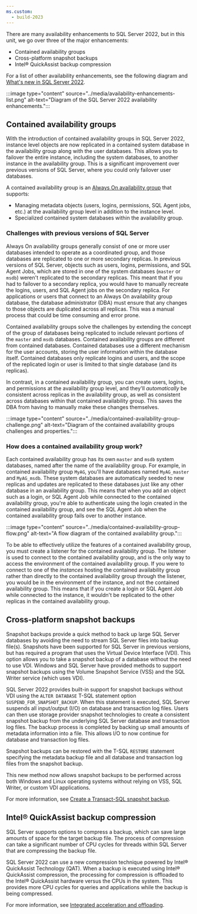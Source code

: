 ```yaml
---
ms.custom:
  - build-2023
---
```

There are many availability enhancements to SQL Server 2022, but in this unit, we go over three of the major enhancements: 

- Contained availability groups
- Cross-platform snapshot backups
- Intel&reg; QuickAssist backup compression

For a list of other availability enhancements, see the following diagram and [What's new in SQL Server 2022](/sql/sql-server/what-s-new-in-sql-server-2022#availability).

:::image type="content" source="../media/availability-enhancements-list.png" alt-text="Diagram of the SQL Server 2022 availability enhancements.":::

## Contained availability groups

With the introduction of contained availability groups in SQL Server 2022, instance level objects are now replicated in a contained system database in the availability group along with the user databases. This allows you to failover the entire instance, including the system databases, to another instance in the availability group. This is a significant improvement over previous versions of SQL Server, where you could only failover user databases.

A contained availability group is an [Always On availability group](/sql/database-engine/availability-groups/windows/overview-of-always-on-availability-groups-sql-server) that supports:

- Managing metadata objects (users, logins, permissions, SQL Agent jobs, etc.) at the availability group level in addition to the instance level.
- Specialized contained system databases within the availability group.

### Challenges with previous versions of SQL Server

Always On availability groups generally consist of one or more user databases intended to operate as a coordinated group, and those databases are replicated to one or more secondary replicas. In previous versions of SQL Server, objects such as users, logins, permissions, and SQL Agent Jobs, which are stored in one of the system databases (`master` or `msdb`) weren't replicated to the secondary replicas. This meant that if you had to failover to a secondary replica, you would have to manually recreate the logins, users, and SQL Agent jobs on the secondary replica. For applications or users that connect to an Always On availability group database, the database administrator (DBA) must ensure that any changes to those objects are duplicated across all replicas. This was a manual process that could be time consuming and error prone.

Contained availability groups solve the challenges by extending the concept of the group of databases being replicated to include relevant portions of the `master` and `msdb` databases. Contained availability groups are different from contained databases. Contained databases use a different mechanism for the user accounts, storing the user information within the database itself. Contained databases only replicate logins and users, and the scope of the replicated login or user is limited to that single database (and its replicas).

In contrast, in a contained availability group, you can create users, logins, and permissions at the availability group level, and they'll *automatically* be consistent across replicas in the availability group, as well as consistent across databases within that contained availability group. This saves the DBA from having to manually make these changes themselves.

:::image type="content" source="../media/contained-availability-group-challenge.png" alt-text="Diagram of the contained availability groups challenges and properties.":::

### How does a contained availability group work?

Each contained availability group has its own `master` and `msdb` system databases, named after the name of the availability group. For example, in contained availability group `MyAG`, you'll have databases named `MyAG_master` and `MyAG_msdb`. These system databases are automatically seeded to new replicas and updates are replicated to these databases just like any other database in an availability group. This means that when you add an object such as a login, or SQL Agent Job while connected to the contained availability group, you're able to authenticate using the login created in the contained availability group, and see the SQL Agent Job when the contained availability group fails over to another instance.

:::image type="content" source="../media/contained-availability-group-flow.png" alt-text="A flow diagram of the contained availability group.":::

To be able to effectively utilize the features of a contained availability group, you must create a listener for the contained availability group. The listener is used to connect to the contained availability group, and is the only way to access the environment of the contained availability group. If you were to connect to one of the *instances* hosting the contained availability group rather than directly to the contained availability group through the listener, you would be in the environment of the instance, and not the contained availability group. This means that if you create a login or SQL Agent Job while connected to the instance, it wouldn't be replicated to the other replicas in the contained availability group.

## Cross-platform snapshot backups

Snapshot backups provide a quick method to back up large SQL Server databases by avoiding the need to stream SQL Server files into backup file(s). Snapshots have been supported for SQL Server in previous versions, but has required a program that uses the Virtual Device Interface (VDI). This option allows you to take a snapshot backup of a database without the need to use VDI. Windows and SQL Server have provided methods to support snapshot backups using the Volume Snapshot Service (VSS) and the SQL Writer service (which uses VDI).

SQL Server 2022 provides built-in support for snapshot backups without VDI using the `ALTER DATABASE` T-SQL statement option `SUSPEND_FOR_SNAPSHOT_BACKUP`. When this statement is executed, SQL Server suspends all input/output (I/O) on database and transaction log files. Users can then use storage provider snapshot technologies to create a consistent snapshot backup from the underlying SQL Server database and transaction log files. The backup process is completed by backing up small amounts of metadata information into a file. This allows I/O to now continue for database and transaction log files.

Snapshot backups can be restored with the T-SQL `RESTORE` statement specifying the metadata backup file and all database and transaction log files from the snapshot backup.

This new method now allows snapshot backups to be performed across both Windows and Linux operating systems without relying on VSS, SQL Writer, or custom VDI applications.

For more information, see [Create a Transact-SQL snapshot backup](/sql/relational-databases/backup-restore/create-a-transact-sql-snapshot-backup).

## Intel&reg; QuickAssist backup compression

SQL Server supports options to compress a backup, which can save large amounts of space for the target backup file. The process of compression can take a significant number of CPU cycles for threads within SQL Server that are compressing the backup file.

SQL Server 2022 can use a new compression technique powered by Intel&reg; QuickAssist Technology (QAT). When a backup is executed using Intel&reg; QuickAssist compression, the processing for compression is offloaded to the Intel&reg; QuickAssist hardware versus the CPUs in the system. This provides more CPU cycles for queries and applications while the backup is being compressed.

For more information, see [Integrated acceleration and offloading](/sql/relational-databases/integrated-acceleration/overview).
